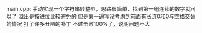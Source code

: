 main.cpp:
手动实现一个字符串转整型，思路很简单，找到第一组连续的数字就可以了
溢出是按进位比较避免的
但是第一遍写没考虑到前面有长连0和0与空格交替的情况
打了许多丑陋的补丁
不过击败100%了，说明问题不大

